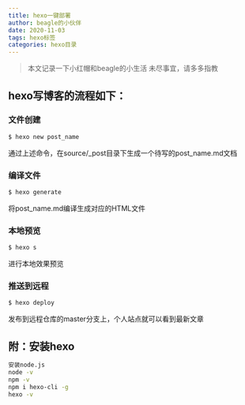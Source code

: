 ```yaml
---
title: hexo一键部署
author: beagle的小伙伴
date: 2020-11-03
tags: hexo标签
categories: hexo目录
---
```


> 本文记录一下小红帽和beagle的小生活
未尽事宜，请多多指教
<!-- more -->
<!-- toc -->

## hexo写博客的流程如下：

### 文件创建

  ```bash
  $ hexo new post_name
  ```

  通过上述命令，在source/_post目录下生成一个待写的post_name.md文档


### 编译文件

  ```bash
  $ hexo generate
  ```

  将post_name.md编译生成对应的HTML文件


### 本地预览

  ```bash
  $ hexo s
  ```

  进行本地效果预览

### 推送到远程

  ```bash
  $ hexo deploy
  ```

  发布到远程仓库的master分支上，个人站点就可以看到最新文章



## 附：安装hexo

```bash
安装node.js
node -v
npm -v
npm i hexo-cli -g
hexo -v
```

